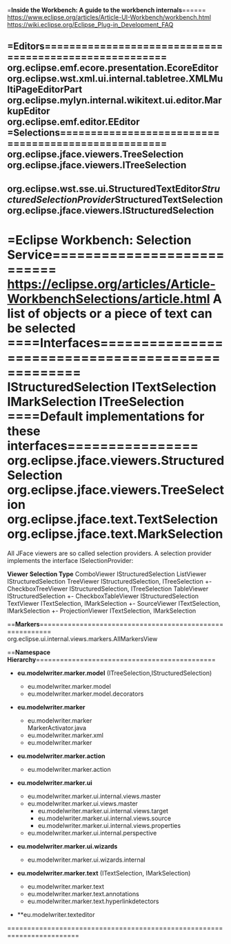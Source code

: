 =**Inside the Workbench: A guide to the workbench internals**======  
https://www.eclipse.org/articles/Article-UI-Workbench/workbench.html
https://wiki.eclipse.org/Eclipse_Plug-in_Development_FAQ

=**Editors**=======================================================  
org.eclipse.emf.ecore.presentation.EcoreEditor  
org.eclipse.wst.xml.ui.internal.tabletree.XMLMultiPageEditorPart  
org.eclipse.mylyn.internal.wikitext.ui.editor.MarkupEditor  
org.eclipse.emf.editor.EEditor  
=**Selections**====================================================
org.eclipse.jface.viewers.TreeSelection  
org.eclipse.jface.viewers.ITreeSelection  
--------------------------------------------  
org.eclipse.wst.sse.ui.StructuredTextEditor$StructuredSelectionProvider$StructuredTextSelection  
org.eclipse.jface.viewers.IStructuredSelection  
--------------------------------------------

=**Eclipse Workbench: Selection Service**===========================  
https://eclipse.org/articles/Article-WorkbenchSelections/article.html
A list of objects or a piece of text can be selected
====**Interfaces**==================================================  
IStructuredSelection
ITextSelection
IMarkSelection
ITreeSelection
====**Default implementations for these interfaces**================  
org.eclipse.jface.viewers.StructuredSelection
org.eclipse.jface.viewers.TreeSelection
org.eclipse.jface.text.TextSelection
org.eclipse.jface.text.MarkSelection
====================================================================  
All JFace viewers are so called selection providers. A selection provider implements the interface ISelectionProvider:

**Viewer**					**Selection Type**
ComboViewer					IStructuredSelection
ListViewer					IStructuredSelection
TreeViewer					IStructuredSelection, ITreeSelection
 +- CheckboxTreeViewer		IStructuredSelection, ITreeSelection
TableViewer					IStructuredSelection
 +- CheckboxTableViewer		IStructuredSelection
TextViewer					ITextSelection, IMarkSelection
 +- SourceViewer			ITextSelection, IMarkSelection
     +- ProjectionViewer	ITextSelection, IMarkSelection

==**Markers**=========================================================  
org.eclipse.ui.internal.views.markers.AllMarkersView


==**Namespace Hierarchy**=============================================  

+ **eu.modelwriter.marker.model** (ITreeSelection,IStructuredSelection)  
	+ eu.modelwriter.marker.model  
	+ eu.modelwriter.marker.model.decorators

+ **eu.modelwriter.marker**  
	+ eu.modelwriter.marker  
		  MarkerActivator.java
	+ eu.modelwriter.marker.xml
	+ eu.modelwriter.marker

+ **eu.modelwriter.marker.action**
	+ eu.modelwriter.marker.action

+ **eu.modelwriter.marker.ui**
  + eu.modelwriter.marker.ui.internal.views.master
  + eu.modelwriter.marker.ui.views.master
	+ eu.modelwriter.marker.ui.internal.views.target
	+ eu.modelwriter.marker.ui.internal.views.source
	+ eu.modelwriter.marker.ui.internal.views.properties
  + eu.modelwriter.marker.ui.internal.perspective

+ **eu.modelwriter.marker.ui.wizards**
	+ eu.modelwriter.marker.ui.wizards.internal

+ **eu.modelwriter.marker.text** (ITextSelection, IMarkSelection)  
	+ eu.modelwriter.marker.text  
	+ eu.modelwriter.marker.text.annotations
	+ eu.modelwriter.marker.text.hyperlinkdetectors  

+ **eu.modelwriter.texteditor

========================================================================
